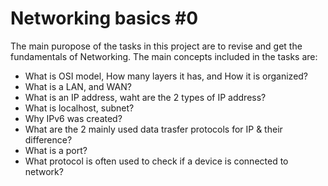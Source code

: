 # Networking basics #0
The main puropose of the tasks in this project are to revise and get the
fundamentals of Networking. The main concepts included in the tasks are:
* What is OSI model, How many layers it has, and How it is organized?
* What is a LAN, and WAN?
* What is an IP address, waht are the 2 types of IP address?
* What is localhost, subnet?
* Why IPv6 was created?
* What are the 2 mainly used data trasfer protocols for IP & their difference?
* What is a port?
* What protocol is often used to check if a device is connected to network?